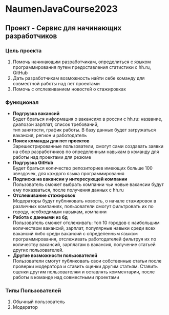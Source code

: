 # NaumenJavaCourse2023
## Проект - Сервис для начинающих разработчиков
### Цель проекта
1. Помочь начинающим разработчикам, определиться с языком программирования путем предоставления статистики с hh.ru, GitHub  
2. Дать разработчикам возможность найти себе команду для совместной работы над пет проектами
3. Помочь с отслеживанием новостей о стажировках
### Функционал  
  - **Подгрузка вакансий**  
    Будет браться информация о вакансиях в россии с hh.ru: название, диапозон зарплат, список требований,  
    тип занятости, график работы. В базу данных будет загружаться вакансия, регион и работодатель
  - **Поиск команды для пет проектов**  
    Зарешестрированные пользователи, смогут сами создавать заявки на сбор разработчиков по определенным навыкам
    в команду для работы над проектами для резюме
  - **Подгрузка GitHub**  
    Будет браться количество репозиториев имеющих больше 100 звездочек, для каждого языка программирования
  - **Подписка на вакансии у интересующей компании**  
    Пользователь сможет выбрать компании чьи новые вакансии будут ему показваться, после получения данных с hh.ru
  - **Отслеживание стажировок**  
    Модераторы будут публиковать новость, о начале стажировок в различных компаниях, пользователи смогут фильтровать их
    по городу, необходимым навыкам, компании
  - **Работа с данными из бд**  
    Пользователь сможет отслеживать: топ 10 городов с наибольшим количеством вакансий, зарплат, популярные навыки среди
    всех вакансий либо среди вакансий с определенным языком программирования, отслеживать работодателей фильтруя их по
    количеству вакансий, зарплатам в вакансия, получение статьей других пользователей.
  - **Другие возможности пользователей**  
    Пользователи смогут публиковать свои собственные статьи после проверки модератора и ставить оценки другим статьям.
    Ставить оценки другим пользователям и оставлять комментарии, после работы в команде над совместными проектами
### Типы Пользователей  
1. Обычный пользователь
2. Модератор
